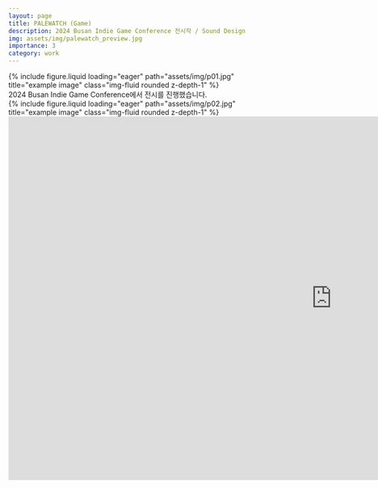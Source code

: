 ```yaml
---
layout: page
title: PALEWATCH (Game)
description: 2024 Busan Indie Game Conference 전시작 / Sound Design
img: assets/img/palewatch_preview.jpg
importance: 3
category: work
---
```


<div class="row">
    <div class="col-sm mt-3 mt-md-0">
        {% include figure.liquid loading="eager" path="assets/img/p01.jpg" title="example image" class="img-fluid rounded z-depth-1" %}
    </div>
</div>
<div class="caption">
    2024 Busan Indie Game Conference에서 전시를 진행했습니다.
</div>

<div class="row">
    <div class="col-sm mt-3 mt-md-0">
        {% include figure.liquid loading="eager" path="assets/img/p02.jpg" title="example image" class="img-fluid rounded z-depth-1" %}
    </div>
</div>

<iframe width="1280" height="720" src="https://www.youtube.com/embed/k-2cRXVzhW0?si=QF5SCGovZ7YDuTJd" title="YouTube video player" frameborder="0" allow="accelerometer; autoplay; clipboard-write; encrypted-media; gyroscope; picture-in-picture; web-share" referrerpolicy="strict-origin-when-cross-origin" allowfullscreen></iframe>
